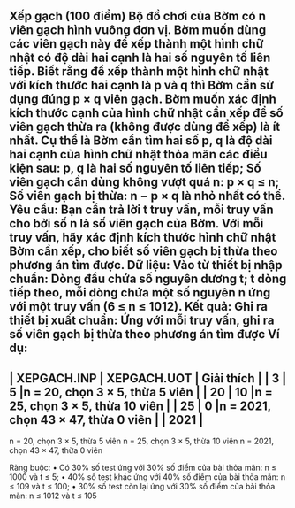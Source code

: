 Xếp gạch (100 điểm)
Bộ đồ chơi của Bờm có n viên gạch hình vuông đơn vị. Bờm muốn dùng các viên gạch này để xếp
thành một hình chữ nhật có độ dài hai cạnh là hai số nguyên tố liên tiếp. Biết rằng để xếp thành một
hình chữ nhật với kích thước hai cạnh là p và q thì Bờm cần sử dụng đúng p × q viên gạch. Bờm
muốn xác định kích thước cạnh của hình chữ nhật cần xếp để số viên gạch thừa ra (không được
dùng để xếp) là ít nhất.
Cụ thể là Bờm cần tìm hai số p, q là độ dài hai cạnh của hình chữ nhật thỏa mãn các điều kiện sau:
p, q là hai số nguyên tố liên tiếp;
Số viên gạch cần dùng không vượt quá n: p × q ≤ n;
Số viên gạch bị thừa: n − p × q là nhỏ nhất có thể.
Yêu cầu: Bạn cần trả lời t truy vấn, mỗi truy vấn cho bởi số n là số viên gạch của Bờm. Với mỗi
truy vấn, hãy xác định kích thước hình chữ nhật Bờm cần xếp, cho biết số viên gạch bị thừa theo
phương án tìm được.
Dữ liệu: Vào từ thiết bị nhập chuẩn:
Dòng đầu chứa số nguyên dương t;
t dòng tiếp theo, mỗi dòng chứa một số nguyên n ứng với một truy vấn (6 ≤ n ≤ 1012).
Kết quả: Ghi ra thiết bị xuất chuẩn:
Ứng với mỗi truy vấn, ghi ra số viên gạch bị thừa theo phương án tìm được
Ví dụ:
---------------------------------------------------------------------
| XEPGACH.INP | XEPGACH.UOT |            Giải thích                |
| 3           | 5           |n = 20, chọn 3 × 5, thừa 5 viên       |
| 20          | 10          |n = 25, chọn 3 × 5, thừa 10 viên      |
| 25          | 0           |n = 2021, chọn 43 × 47, thừa 0 viên   |
| 2021        |
--------------------------------------------------------------------
n = 20, chọn 3 × 5, thừa 5 viên
n = 25, chọn 3 × 5, thừa 10 viên
n = 2021, chọn 43 × 47, thừa 0 viên

Ràng buộc:
• Có 30% số test ứng với 30% số điểm của bài thỏa mãn: n ≤ 1000 và t ≤ 5;
• 40% số test khác ứng với 40% số điểm của bài thỏa mãn: n ≤ 109 và t ≤ 100;
• 30% số test còn lại ứng với 30% số điểm của bài thỏa mãn: n ≤ 1012 và t ≤ 105